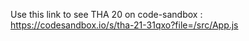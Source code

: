 Use this link to see THA 20 on code-sandbox : https://codesandbox.io/s/tha-21-31qxo?file=/src/App.js
